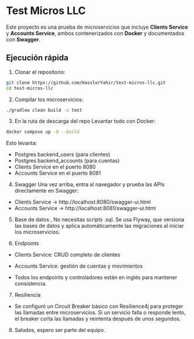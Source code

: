 # Test Micros LLC

Este proyecto es una prueba de microservicios que incluye **Clients Service** y **Accounts Service**, ambos contenerizados con **Docker** y documentados con **Swagger**.

## Ejecución rápida

1. Clonar el repositorio:
```bash
git clone https://github.com/HasslerYahir/test-micros-llc.git
cd test-micros-llc
```

2. Compilar los microservicios:
```bash
./gradlew clean build -x test
```

3. En la ruta de descarga del repo Levantar todo con Docker:
```bash
docker compose up -d --build
```
Esto levanta: 
- Postgres backend_users (para clientes)
- Postgres backend_accounts (para cuentas)
- Clients Service en el puerto 8080
- Accounts Service en el puerto 8081

4. Swagger Una vez arriba, entra al navegador y prueba las APIs directamente en Swagger:

- Clients Service → http://localhost:8080/swagger-ui.html
- Accounts Service → http://localhost:8081/swagger-ui.html

5. Base de datos , No necesitas scripts .sql. Se usa Flyway, 
que versiona las bases de datos y aplica automáticamente las migraciones al iniciar los microservicios.

6. Endpoints

- Clients Service: CRUD completo de clientes

- Accounts Service: gestión de cuentas y movimientos

- Todos los endpoints y controladores están en inglés para mantener consistencia.

7. Resiliencia

- Se configuró un Circuit Breaker básico con Resilience4j para proteger las llamadas entre microservicios. Si un servicio falla o responde lento, el breaker corta las llamadas y reintenta después de unos segundos.

8. Saludos, espero ser parte del equipo.
